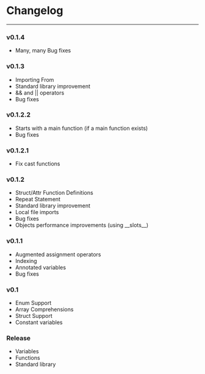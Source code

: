 # Changelog
---

### v0.1.4
- Many, many Bug fixes
### v0.1.3
- Importing From
- Standard library improvement
- && and || operators
- Bug fixes
### v0.1.2.2
- Starts with a main function (if a main function exists)
- Bug fixes
### v0.1.2.1
- Fix cast functions
### v0.1.2
- Struct/Attr Function Definitions
- Repeat Statement
- Standard library improvement
- Local file imports
- Bug fixes
- Objects performance improvements (using \_\_slots\_\_)
### v0.1.1
- Augmented assignment operators
- Indexing
- Annotated variables
- Bug fixes
### v0.1
- Enum Support
- Array Comprehensions
- Struct Support
- Constant variables
### Release
- Variables
- Functions
- Standard library
